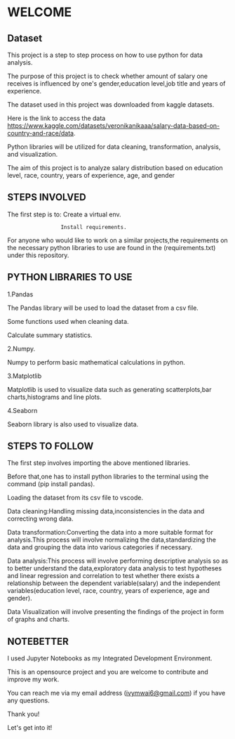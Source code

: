 # WELCOME

## Dataset

This project is a step to step process on how to use python for data analysis.

The purpose of this project is to check whether amount of  salary one receives is influenced by one's gender,education level,job title and years of experience.

The dataset used in this project was downloaded from kaggle datasets.

Here is the link to access the data <https://www.kaggle.com/datasets/veronikanikaaa/salary-data-based-on-country-and-race/data>.

Python libraries will be utilized for data cleaning, transformation, analysis, and visualization.

The aim of this project is to analyze salary distribution based on education level, race, country, years of experience, age, and gender

## STEPS INVOLVED

The first step is to: Create a virtual env.

                     Install requirements.
For anyone who would like to work on a similar projects,the requirements on the necessary python  libraries to use are found  in the (requirements.txt) under this repository.

## PYTHON LIBRARIES TO USE

1.Pandas

The Pandas library will be used to load the dataset from a csv file.

Some functions used when cleaning  data.

Calculate summary statistics.

2.Numpy.

Numpy to perform basic mathematical calculations in python.

3.Matplotlib

Matplotlib is used to visualize data such as generating scatterplots,bar charts,histograms and line plots.

4.Seaborn

Seaborn library is also used to visualize data.

## STEPS TO FOLLOW

The first step involves importing the above mentioned libraries.

Before that,one has to install python libraries to the terminal using the command (pip install pandas).

Loading the dataset from its csv file to vscode.

Data cleaning:Handling missing data,inconsistencies in the data and correcting wrong data.

Data transformation:Converting the data into a more suitable format for analysis.This process will involve normalizing the data,standardizing the data and grouping the data into various categories if necessary.

Data analysis:This process will involve performing descriptive analysis so as to better understand the data,exploratory data analysis to test hypotheses and linear regression and correlation to test whether there exists a relationship between the dependent variable(salary) and the independent variables(education level, race, country, years of experience, age and gender).

Data Visualization will involve presenting the findings of the project in form of graphs and charts.

## NOTEBETTER

I used Jupyter Notebooks as my Integrated Development Environment.

This is an opensource project and you are welcome to contribute and improve my work.

You can reach me via my email address (<ivymwai6@gmail.com>) if you have any questions.

Thank you!

Let's get into it!


